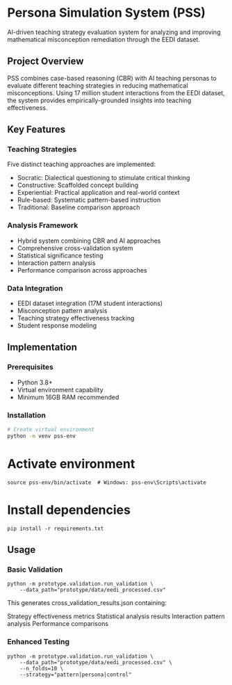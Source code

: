 # Persona Simulation System (PSS)
AI-driven teaching strategy evaluation system for analyzing and improving mathematical misconception remediation through the EEDI dataset.

## Project Overview
PSS combines case-based reasoning (CBR) with AI teaching personas to evaluate different teaching strategies in reducing mathematical misconceptions. Using 17 million student interactions from the EEDI dataset, the system provides empirically-grounded insights into teaching effectiveness.

## Key Features
### Teaching Strategies
Five distinct teaching approaches are implemented:
- Socratic: Dialectical questioning to stimulate critical thinking
- Constructive: Scaffolded concept building
- Experiential: Practical application and real-world context
- Rule-based: Systematic pattern-based instruction
- Traditional: Baseline comparison approach

### Analysis Framework
- Hybrid system combining CBR and AI approaches
- Comprehensive cross-validation system
- Statistical significance testing
- Interaction pattern analysis
- Performance comparison across approaches

### Data Integration
- EEDI dataset integration (17M student interactions)
- Misconception pattern analysis
- Teaching strategy effectiveness tracking
- Student response modeling

## Implementation

### Prerequisites
- Python 3.8+
- Virtual environment capability
- Minimum 16GB RAM recommended

### Installation
```bash
# Create virtual environment
python -m venv pss-env
```

# Activate environment
```
source pss-env/bin/activate  # Windows: pss-env\Scripts\activate
```

# Install dependencies
```
pip install -r requirements.txt
```




## Usage
### Basic Validation

```
python -m prototype.validation.run_validation \
    --data_path="prototype/data/eedi_processed.csv"
```

This generates cross_validation_results.json containing:

Strategy effectiveness metrics
Statistical analysis results
Interaction pattern analysis
Performance comparisons

### Enhanced Testing
```
python -m prototype.validation.run_validation \
    --data_path="prototype/data/eedi_processed.csv" \
    --n_folds=10 \
    --strategy="pattern|persona|control"
```
